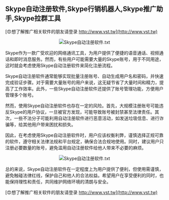 ## **Skype自动注册软件,Skype行销机器人,Skype推广助手,Skype拉群工具**

[😍想了解推广相关软件的朋友请登录 http://www.vst.tw](http://www.vst.tw)

 <center><img src="https://vst.tw/MP4/tuiguang/png/5.png" alt="Skype自动注册软件.txt"></center>

Skype作为一款广受欢迎的网络通讯工具，为用户提供了便捷的语音通话、视频通话和即时消息服务。然而，有些用户可能需要大量的Skype账号，用于不同用途，这时就会考虑使用Skype自动注册软件来简化注册流程。

Skype自动注册软件通常能够实现批量注册账号、自动生成用户名和密码，并快速完成验证步骤。对于需要大量账号的用户来说，这无疑节省了大量时间和精力，提高了工作效率。此外，一些Skype自动注册软件还提供了账号管理功能，方便用户管理多个账号。

然而，使用Skype自动注册软件也存在一定的风险。首先，大规模注册账号可能违反Skype的用户协议，一旦被官方发现，可能导致账号被封禁甚至法律责任。其次，一些不法分子可能利用自动注册软件进行恶意活动，如发送垃圾信息、进行诈骗等，给其他用户带来困扰和损失。

因此，在考虑使用Skype自动注册软件时，用户应该权衡利弊，谨慎选择正规可靠的软件，遵守相关法律法规和平台规定，确保合法合规地使用。同时，建议用户只注册必要数量的账号，避免滥用自动注册软件给他人带来不必要的麻烦。

 <center><img src="https://vst.tw/MP4/tuiguang/png/2.png" alt="Skype自动注册软件.txt"></center>

总的来说，Skype自动注册软件在一定程度上为用户提供了便利，但使用需谨慎，避免触碰法律红线，保护自己和他人的合法权益。希望用户在享受便利的同时，也能保持理性和责任，共同维护网络环境的清朗与安全。

[😍想了解推广相关软件的朋友请登录 http://www.vst.tw](http://www.vst.tw)



